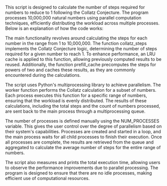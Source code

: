 This script is designed to calculate the number of steps required for numbers to reduce to 1 following the Collatz Conjecture. The program processes 10,000,000 natural numbers using parallel computation techniques, efficiently distributing the workload across multiple processes. Below is an explanation of how the code works:

The main functionality revolves around calculating the steps for each number in the range from 1 to 10,000,000. The function collatz_steps implements the Collatz Conjecture logic, determining the number of steps required for a given number to reach 1. To enhance performance, an LRU cache is applied to this function, allowing previously computed results to be reused. Additionally, the function prefill_cache precomputes the steps for powers of two and caches these results, as they are commonly encountered during the calculations.

The script uses Python's multiprocessing library to achieve parallelism. The worker function performs the Collatz calculation for a subset of numbers. Each process executes this function for a specific range of numbers, ensuring that the workload is evenly distributed. The results of these calculations, including the total steps and the count of numbers processed, are sent back to the main process through a multiprocessing queue.

The number of processes is defined manually using the NUM_PROCESSES variable. This gives the user control over the degree of parallelism based on their system's capabilities. Processes are created and started in a loop, and the main process waits for all child processes to finish their execution. Once all processes are complete, the results are retrieved from the queue and aggregated to calculate the average number of steps for the entire range of numbers.

The script also measures and prints the total execution time, allowing users to observe the performance improvements due to parallel processing. The program is designed to ensure that there are no idle processes, making efficient use of computational resources.
